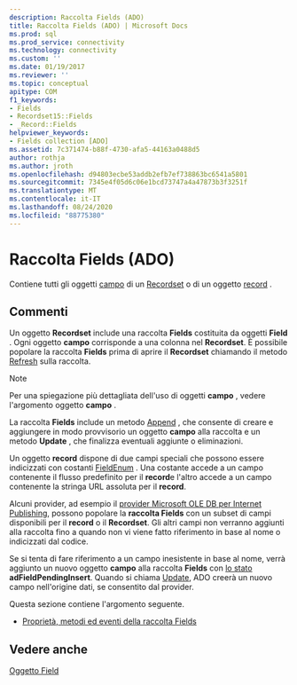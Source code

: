 ```yaml
---
description: Raccolta Fields (ADO)
title: Raccolta Fields (ADO) | Microsoft Docs
ms.prod: sql
ms.prod_service: connectivity
ms.technology: connectivity
ms.custom: ''
ms.date: 01/19/2017
ms.reviewer: ''
ms.topic: conceptual
apitype: COM
f1_keywords:
- Fields
- Recordset15::Fields
- _Record::Fields
helpviewer_keywords:
- Fields collection [ADO]
ms.assetid: 7c371474-b88f-4730-afa5-44163a0488d5
author: rothja
ms.author: jroth
ms.openlocfilehash: d94803ecbe53addb2efb7ef738863bc6541a5801
ms.sourcegitcommit: 7345e4f05d6c06e1bcd73747a4a47873b3f3251f
ms.translationtype: MT
ms.contentlocale: it-IT
ms.lasthandoff: 08/24/2020
ms.locfileid: "88775380"
---
```

# <a name="fields-collection-ado"></a>Raccolta Fields (ADO)
Contiene tutti gli oggetti [campo](./field-object.md) di un [Recordset](./recordset-object-ado.md) o di un oggetto [record](./record-object-ado.md) .  
  
## <a name="remarks"></a>Commenti  
 Un oggetto **Recordset** include una raccolta **Fields** costituita da oggetti **Field** . Ogni oggetto **campo** corrisponde a una colonna nel **Recordset**. È possibile popolare la raccolta **Fields** prima di aprire il **Recordset** chiamando il metodo [Refresh](./refresh-method-ado.md) sulla raccolta.  
  
> [!NOTE]
>  Per una spiegazione più dettagliata dell'uso di oggetti **campo** , vedere l'argomento oggetto **campo** .  
  
 La raccolta **Fields** include un metodo [Append](./append-method-ado.md) , che consente di creare e aggiungere in modo provvisorio un oggetto **campo** alla raccolta e un metodo **Update** , che finalizza eventuali aggiunte o eliminazioni.  
  
 Un oggetto **record** dispone di due campi speciali che possono essere indicizzati con costanti [FieldEnum](./fieldenum.md) . Una costante accede a un campo contenente il flusso predefinito per il **record**e l'altro accede a un campo contenente la stringa URL assoluta per il **record**.  
  
 Alcuni provider, ad esempio il [provider Microsoft OLE DB per Internet Publishing](../../guide/appendixes/microsoft-ole-db-provider-for-internet-publishing.md), possono popolare la **raccolta Fields** con un subset di campi disponibili per il **record** o il **Recordset**. Gli altri campi non verranno aggiunti alla raccolta fino a quando non vi viene fatto riferimento in base al nome o indicizzati dal codice.  
  
 Se si tenta di fare riferimento a un campo inesistente in base al nome, verrà aggiunto un nuovo oggetto **campo** alla raccolta **Fields** con [lo stato](./status-property-ado-field.md) **adFieldPendingInsert**. Quando si chiama [Update](./update-method.md), ADO creerà un nuovo campo nell'origine dati, se consentito dal provider.  
  
 Questa sezione contiene l'argomento seguente.  
  
-   [Proprietà, metodi ed eventi della raccolta Fields](./fields-collection-properties-methods-and-events.md)  
  
## <a name="see-also"></a>Vedere anche  
 [Oggetto Field](./field-object.md)